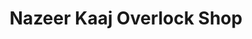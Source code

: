 ---
title: "Nazeer Kaaj Overlock Shop"
url: /karachi/nazeer-kaaj-overlock-shop/
shop: Schneiderei
---
